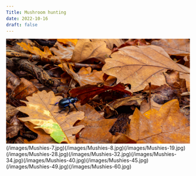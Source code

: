 ```yaml
---
Title: Mushroom hunting
date: 2022-10-16
draft: false
---
```


![Look at this little fellow!](../../static/images/Mushies-5.jpg "He's so ready to go")
(/images/Mushies-7.jpg)(/images/Mushies-8.jpg)(/images/Mushies-19.jpg)(/images/Mushies-28.jpg)(/images/Mushies-32.jpg)(/images/Mushies-34.jpg)(/images/Mushies-40.jpg)(/images/Mushies-45.jpg)(/images/Mushies-49.jpg)(/images/Mushies-60.jpg)
